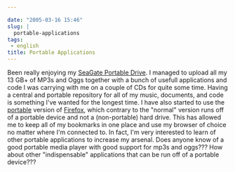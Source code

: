 ```yaml
---

date: "2005-03-16 15:46"
slug: |
  portable-applications
tags:
 - english
title: Portable Applications
---
```


Been really enjoying my [SeaGate Portable
Drive](http://www.seagate.com/products/retail/portable/index.html). I
managed to upload all my 13 GB+ of MP3s and Oggs together with a bunch
of usefull applications and code I was carrying with me on a couple of
CDs for quite some time. Having a central and portable repository for
all of my music, documents, and code is something I've wanted for the
longest time. I have also started to use the
[portable](http://johnhaller.com/jh/mozilla/portable_firefox/) version
of [Firefox](http://www.mozilla.org/products/firefox/central.html),
which contrary to the "normal" version runs off of a portable device and
not a (non-portable) hard drive. This has allowed me to keep all of my
bookmarks in one place and use my browser of choice no matter where I'm
connected to. In fact, I'm very interested to learn of other portable
applications to increase my arsenal. Does anyone know of a good portable
media player with good support for mp3s and oggs??? How about other
"indispensable" applications that can be run off of a portable device???
